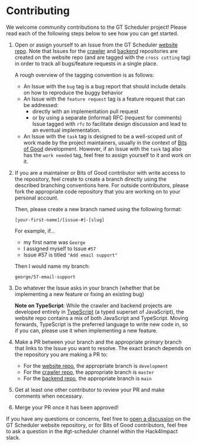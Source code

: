 # Contributing

We welcome community contributions to the GT Scheduler project! Please read each of the following steps below to see how you can get started.

1. Open or assign yourself to an Issue from the GT Scheduler [website repo](https://github.com/gt-scheduler/website). Note that Issues for the [crawler](https://github.com/gt-scheduler/crawler) and [backend](https://github.com/gt-scheduler/backend) repositories are created on the website repo (and are tagged with the `cross cutting` tag) in order to track all bugs/feature requests in a single place.

    A rough overview of the tagging convention is as follows:
    - An Issue with the `bug` tag is a bug report that should include details on how to reproduce the buggy behavior
    - An Issue with the `feature request` tag is a feature request that can be addressed:
        - directly with an implementation pull request
        - or by using a separate (informal) RFC (request for comments) Issue tagged with `rfc` to facilitate design discussion and lead to an eventual implementation.
    - An Issue with the `task` tag is designed to be a well-scoped unit of work made by the project maintainers, usually in the context of [Bits of Good](https://bitsofgood.org/) development. However, if an Issue with the `task` tag also has the `work needed` tag, feel free to assign yourself to it and work on it.
2. If you are a maintainer or Bits of Good contributor with write access to the repository, feel create to create a branch directly using the described branching conventions here. For outside contributors, please fork the appropriate code repository that you are working on to your personal account.

    Then, please create a new branch named using the following format:
    ```
    [your-first-name]/[issue-#]-[slug]
    ```

    For example, if...
    - my first name was `George`
    - I assigned myself to Issue `#57`
    - Issue #57 is titled `"Add email support"`

    Then I would name my branch:
    ```
    george/57-email-support
    ```

3. Do whatever the Issue asks in your branch (whether that be implementing a new feature or fixing an existing bug)

    **Note on TypeScript**: While the crawler and backend projects are developed entirely in [TypeScript](https://www.typescriptlang.org/) (a typed superset of JavaScript), the website repo contains a mix of both JavaScript and TypeScript. Moving forwards, TypeScript is the preferred language to write new code in, so if you can, please use it when implementing a new feature.

3. Make a PR between your branch and the appropriate primary branch that links to the Issue you want to resolve. The exact branch depends on the repository you are making a PR to:
    - For the [website repo](https://github.com/gt-scheduler/website), the appropriate branch is `development`
    - For the [crawler repo](https://github.com/gt-scheduler/crawler), the appropriate branch is `master`
    - For the [backend repo](https://github.com/gt-scheduler/backend), the appropriate branch is `main`
4. Get at least one other contributor to review your PR and make comments when necessary.
5. Merge your PR once it has been approved!

If you have any questions or concerns, feel free to [open a discussion](https://github.com/gt-scheduler/website/discussions) on the GT Scheduler website repository, or for Bits of Good contributors, feel free to ask a question in the #gt-scheduler channel within the Hack4Impact slack.
